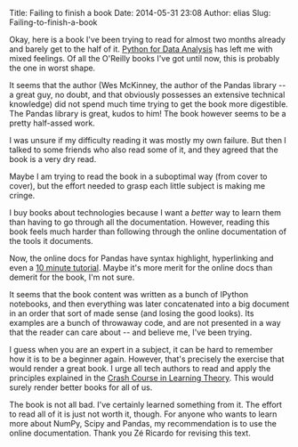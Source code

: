 Title: Failing to finish a book
Date: 2014-05-31 23:08
Author: elias
Slug: Failing-to-finish-a-book


Okay, here is a book I've been trying to read for almost two months already and
barely get to the half of it. [Python for Data
Analysis](http://shop.oreilly.com/product/0636920023784.do) has left me with
mixed feelings. Of all the O'Reilly books I've got until now, this is probably
the one in worst shape.

It seems that the author (Wes McKinney, the author of the Pandas library -- a
great guy, no doubt, and that obviously possesses an extensive technical
knowledge) did not spend much time trying to get the book more digestible. The
Pandas library is great, kudos to him! The book however seems to be a pretty
half-assed work.

I was unsure if my difficulty reading it was mostly my own failure. But then I
talked to some friends who also read some of it, and they agreed that the book
is a very dry read.

Maybe I am trying to read the book in a suboptimal way (from cover to cover),
but the effort needed to grasp each little subject is making me cringe.

I buy books about technologies because I want a *better* way to learn them than
having to go through all the documentation.  However, reading this book feels
much harder than following through the online documentation of the tools it
documents.

Now, the online docs for Pandas have syntax highlight, hyperlinking and even a
[10 minute tutorial](http://pandas.pydata.org/pandas-docs/stable/10min.html).
Maybe it's more merit for the online docs than demerit for the book, I'm not
sure.

It seems that the book content was written as a bunch of IPython notebooks, and
then everything was later concatenated into a big document in an order that
sort of made sense (and losing the good looks). Its examples are a bunch of
throwaway code, and are not presented in a way that the reader can care about
-- and believe me, I've been trying.

I guess when you are an expert in a subject, it can be hard to remember how it
is to be a beginner again. However, that's precisely the exercise that would
render a great book. I urge all tech authors to read and apply the principles
explained in the [Crash Course in Learning
Theory](http://headrush.typepad.com/creating_passionate_users/2006/01/crash_course_in.html).
This would surely render better books for all of us.

The book is not all bad. I've certainly learned something from it. The effort
to read all of it is just not worth it, though. For anyone who wants to learn
more about NumPy, Scipy and Pandas, my recommendation is to use the online
documentation. Thank you Zé Ricardo for revising this text.
